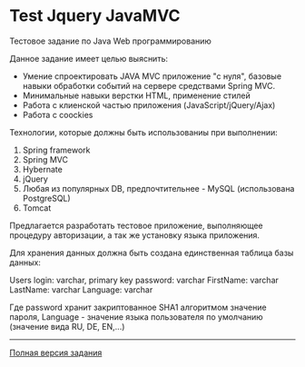 Test Jquery JavaMVC
===============================

Тестовое задание по Java Web программированию

Данное задание имеет целью выяснить:
- Умение спроектировать JAVA MVC приложение "с нуля", базовые навыки обработки событий на сервере средствами Spring MVC.
- Минимальные навыки верстки HTML, применение стилей
- Работа с клиенской частью приложения (JavaScript/jQuery/Ajax)
- Работа с coockies

Технологии, которые должны быть использованиы при выполнении:

1. Spring framework
2. Spring MVC
3. Hybernate
4. jQuery
5. Любая из популярных DB, предпочтительнее - MySQL (использована PostgreSQL)
6. Tomcat

Предлагается разработать тестовое приложение, выполняющее процедуру авторизации, а так же установку языка приложения.

Для хранения данных должна быть создана единственная таблица базы данных:

Users
login: varchar, primary key
password: varchar
FirstName: varchar
LastName: varchar
Language: varchar

Где password хранит закриптованное SHA1 алгоритмом  значение пароля, Language - значение языка пользователя по умолчанию (значение вида RU, DE, EN,...)

----
<a href="http://www.scand.by/ru/company/tasks/test_jquery_javamvc.doc" target="_blank">Полная версия задания</a>